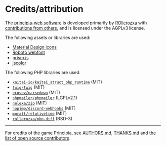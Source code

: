# Credits/attribution
The [principia-web software](https://github.com/principia-game/principia-web) is developed primarily by [ROllerozxa](https://voxelmanip.se) with [contributions from others](https://github.com/principia-game/principia-web/graphs/contributors), and is licensed under the AGPLv3 license.

The following assets or libraries are used:
- [Material Design Icons](https://pictogrammers.com/library/mdi/)
- [Roboto webfont](https://fonts.google.com/specimen/Roboto)
- [prism.js](https://prismjs.com/)
- [jscolor](https://jscolor.com/)

The following PHP libraries are used:
- [`kaitai-io/kaitai_struct_php_runtime`](https://github.com/kaitai-io/kaitai_struct_php_runtime) (MIT)
- [`twig/twig`](https://twig.symfony.com/) (MIT)
- [`erusev/parsedown`](https://github.com/erusev/parsedown) (MIT)
- [`phpmailer/phpmailer`](https://github.com/PHPMailer/PHPMailer) (LGPLv2.1)
- [`nelexa/zip`](https://github.com/Ne-Lexa/php-zip) (MIT)
- [`nopjmp/discord-webhooks`](https://github.com/nopjmp/discord-webhooks) (MIT)
- [`mpratt/relativetime`](https://github.com/mpratt/RelativeTime) (MIT)
- [`rollerozxa/php-diff`](https://github.com/rollerozxa/php-diff/) (BSD-3)

---

For credits of the game Principia, see [AUTHORS.md](https://github.com/Bithack/principia/blob/master/AUTHORS.md), [THANKS.md](https://github.com/Bithack/principia/blob/master/THANKS.md) and [the list of open source contributors](https://github.com/Bithack/principia/graphs/contributors).
